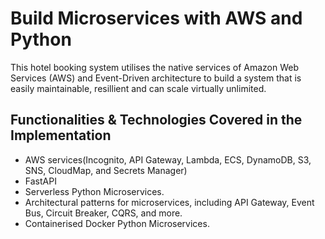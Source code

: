 # Build Microservices with AWS and Python

This hotel booking system utilises the native services of Amazon Web Services (AWS) and Event-Driven architecture to build a system that is easily maintainable, resillient and can scale virtually unlimited.


## Functionalities & Technologies Covered in the Implementation
* AWS services(Incognito, API Gateway, Lambda, ECS, DynamoDB, S3, SNS, CloudMap, and Secrets Manager)
* FastAPI
* Serverless Python Microservices.
* Architectural patterns for microservices, including API Gateway, Event Bus, Circuit Breaker, CQRS, and more.
* Containerised Docker Python Microservices.
  




